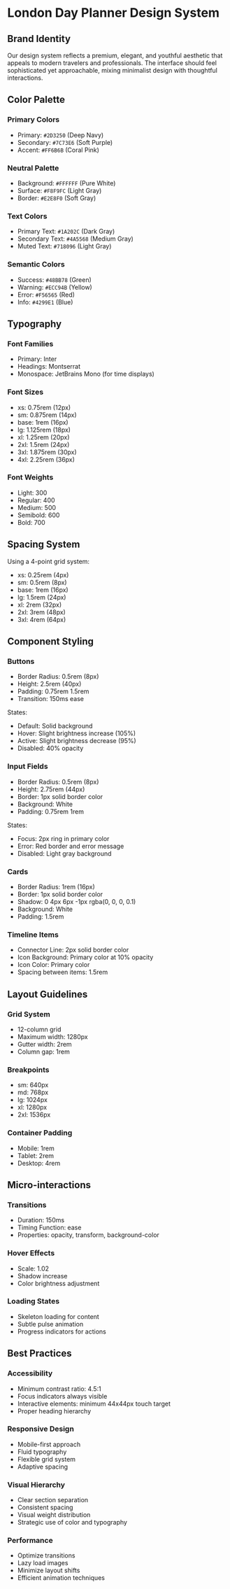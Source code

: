 # London Day Planner Design System

## Brand Identity
Our design system reflects a premium, elegant, and youthful aesthetic that appeals to modern travelers and professionals. The interface should feel sophisticated yet approachable, mixing minimalist design with thoughtful interactions.

## Color Palette

### Primary Colors
- Primary: `#2D3250` (Deep Navy)
- Secondary: `#7C73E6` (Soft Purple)
- Accent: `#FF6B6B` (Coral Pink)

### Neutral Palette
- Background: `#FFFFFF` (Pure White)
- Surface: `#F8F9FC` (Light Gray)
- Border: `#E2E8F0` (Soft Gray)

### Text Colors
- Primary Text: `#1A202C` (Dark Gray)
- Secondary Text: `#4A5568` (Medium Gray)
- Muted Text: `#718096` (Light Gray)

### Semantic Colors
- Success: `#48BB78` (Green)
- Warning: `#ECC94B` (Yellow)
- Error: `#F56565` (Red)
- Info: `#4299E1` (Blue)

## Typography

### Font Families
- Primary: Inter
- Headings: Montserrat
- Monospace: JetBrains Mono (for time displays)

### Font Sizes
- xs: 0.75rem (12px)
- sm: 0.875rem (14px)
- base: 1rem (16px)
- lg: 1.125rem (18px)
- xl: 1.25rem (20px)
- 2xl: 1.5rem (24px)
- 3xl: 1.875rem (30px)
- 4xl: 2.25rem (36px)

### Font Weights
- Light: 300
- Regular: 400
- Medium: 500
- Semibold: 600
- Bold: 700

## Spacing System
Using a 4-point grid system:
- xs: 0.25rem (4px)
- sm: 0.5rem (8px)
- base: 1rem (16px)
- lg: 1.5rem (24px)
- xl: 2rem (32px)
- 2xl: 3rem (48px)
- 3xl: 4rem (64px)

## Component Styling

### Buttons
- Border Radius: 0.5rem (8px)
- Height: 2.5rem (40px)
- Padding: 0.75rem 1.5rem
- Transition: 150ms ease

States:
- Default: Solid background
- Hover: Slight brightness increase (105%)
- Active: Slight brightness decrease (95%)
- Disabled: 40% opacity

### Input Fields
- Border Radius: 0.5rem (8px)
- Height: 2.75rem (44px)
- Border: 1px solid border color
- Background: White
- Padding: 0.75rem 1rem

States:
- Focus: 2px ring in primary color
- Error: Red border and error message
- Disabled: Light gray background

### Cards
- Border Radius: 1rem (16px)
- Border: 1px solid border color
- Shadow: 0 4px 6px -1px rgba(0, 0, 0, 0.1)
- Background: White
- Padding: 1.5rem

### Timeline Items
- Connector Line: 2px solid border color
- Icon Background: Primary color at 10% opacity
- Icon Color: Primary color
- Spacing between items: 1.5rem

## Layout Guidelines

### Grid System
- 12-column grid
- Maximum width: 1280px
- Gutter width: 2rem
- Column gap: 1rem

### Breakpoints
- sm: 640px
- md: 768px
- lg: 1024px
- xl: 1280px
- 2xl: 1536px

### Container Padding
- Mobile: 1rem
- Tablet: 2rem
- Desktop: 4rem

## Micro-interactions

### Transitions
- Duration: 150ms
- Timing Function: ease
- Properties: opacity, transform, background-color

### Hover Effects
- Scale: 1.02
- Shadow increase
- Color brightness adjustment

### Loading States
- Skeleton loading for content
- Subtle pulse animation
- Progress indicators for actions

## Best Practices

### Accessibility
- Minimum contrast ratio: 4.5:1
- Focus indicators always visible
- Interactive elements: minimum 44x44px touch target
- Proper heading hierarchy

### Responsive Design
- Mobile-first approach
- Fluid typography
- Flexible grid system
- Adaptive spacing

### Visual Hierarchy
- Clear section separation
- Consistent spacing
- Visual weight distribution
- Strategic use of color and typography

### Performance
- Optimize transitions
- Lazy load images
- Minimize layout shifts
- Efficient animation techniques

